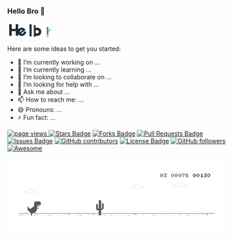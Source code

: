 ### Hello Bro 👋

<img width="20%" height="20%" src="./gif/hello.gif" href="https://github.com/bahrulajisantoso"/><br>

Here are some ideas to get you started:

- 🔭 I’m currently working on ...
- 🌱 I’m currently learning ...
- 👯 I’m looking to collaborate on ...
- 🤔 I’m looking for help with ...
- 💬 Ask me about ...
- 📫 How to reach me: ...
- 😄 Pronouns: ...
- ⚡ Fun fact: ...

<p align="left">
  <a href="https://github.com/bahrulajisantoso/bahrulajisantoso">
    <img src="https://komarev.com/ghpvc/?username=bahrulajisantoso" alt="page views" />
  </a>
  <!-- <a href="https://macropower.readthedocs.io/en/latest">
    <img alt="Read the Docs" src="https://img.shields.io/readthedocs/macropower?logo=read-the-docs">
  </a>
  <a href="https://stackoverflow.com/users/4868262">
    <img alt="Stack Exchange reputation" src="https://img.shields.io/stackexchange/stackoverflow/r/4868262?color=orange&label=reputation&logo=stackoverflow">
  </a>
  <a href="https://reddit.com/u/macropower">
    <img alt="Reddit User Karma" src="https://img.shields.io/reddit/user-karma/combined/macropower?label=karma&logo=reddit">
  </a> -->
  <a href="https://github.com/bahrulajisantoso/awesome-github-profile-readme/stargazers"><img src="https://img.shields.io/github/stars/bahrulajisantoso/awesome-github-profile-readme" alt="Stars Badge"/></a>
  <a href="https://github.com/bahrulajisantoso/awesome-github-profile-readme/network/members"><img src="https://img.shields.io/github/forks/bahrulajisantoso/awesome-github-profile-readme" alt="Forks Badge"/></a>
  <a href="https://github.com/bahrulajisantoso/awesome-github-profile-readme/pulls"><img src="https://img.shields.io/github/issues-pr/bahrulajisantoso/awesome-github-profile-readme" alt="Pull Requests Badge"/></a>
  <a href="https://github.com/bahrulajisantoso/awesome-github-profile-readme/issues"><img src="https://img.shields.io/github/issues/bahrulajisantoso/awesome-github-profile-readme" alt="Issues Badge"/></a>
  <a href="https://github.com/bahrulajisantoso/awesome-github-profile-readme/graphs/contributors"><img alt="GitHub contributors" src="https://img.shields.io/github/contributors/bahrulajisantoso/awesome-github-profile-readme?color=2b9348"></a>
  <a href="https://github.com/bahrulajisantoso/awesome-github-profile-readme/blob/master/LICENSE"><img src="https://img.shields.io/github/license/bahrulajisantoso/awesome-github-profile-readme?color=2b9348" alt="License Badge"/></a>
  <a href="https://github.com/bahrulajisantoso?tab=followers">
    <img alt="GitHub followers" src="https://img.shields.io/github/followers/bahrulajisantoso?color=green&logo=github">
  </a>
  <a href="https://github.com/bahrulajisantoso/awesome-github-profile-readme">
    <img alt="Awesome" src="https://awesome.re/mentioned-badge.svg">
  </a>
</p>

<img src="./gif/dino_rounded.gif" href="https://github.com/bahrulajisantoso" width="700"/><br>
